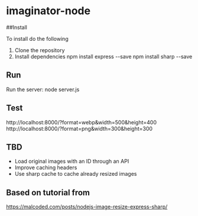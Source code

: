 # imaginator-node

##Install

To install do the following

1) Clone the repository
2) Install dependencies
npm install express --save
npm install sharp --save

## Run
Run the server:
node server.js

## Test
http://localhost:8000/?format=webp&width=500&height=400
http://localhost:8000/?format=png&width=300&height=300

## TBD

- Load original images with an ID through an API
- Improve caching headers
- Use sharp cache to cache already resized images

## Based on tutorial from
https://malcoded.com/posts/nodejs-image-resize-express-sharp/



